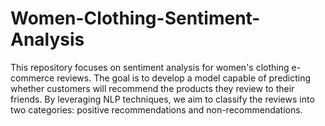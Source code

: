 # Women-Clothing-Sentiment-Analysis
This repository focuses on sentiment analysis for women's clothing e-commerce reviews. The goal is to develop a model capable of predicting whether customers will recommend the products they review to their friends. By leveraging NLP techniques, we aim to classify the reviews into two categories: positive recommendations and non-recommendations.
